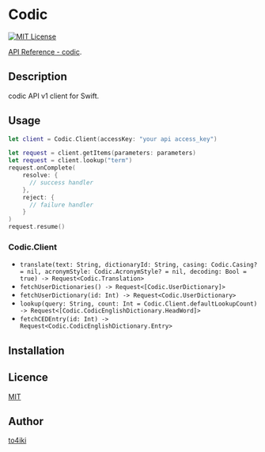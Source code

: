 Codic
=====

[![MIT License](http://img.shields.io/badge/license-MIT-blue.svg?style=flat-square)][license]

[license]: https://github.com/to4iki/Codic/master/LICENSE

[API Reference - codic](https://next.codic.jp/docs/api).

## Description
codic API v1 client for Swift.

## Usage

```swift
let client = Codic.Client(accessKey: "your api access_key")

let request = client.getItems(parameters: parameters)
let request = client.lookup("term")
request.onComplete(
    resolve: {
      // success handler
    },
    reject: {
      // failure handler
    }
)
request.resume()
```

### Codic.Client
- `translate(text: String, dictionaryId: String, casing: Codic.Casing? = nil, acronymStyle: Codic.AcronymStyle? = nil, decoding: Bool = true) -> Request<Codic.Translation>`
- `fetchUserDictionaries() -> Request<[Codic.UserDictionary]>`
- `fetchUserDictionary(id: Int) -> Request<Codic.UserDictionary>`
- `lookup(query: String, count: Int = Codic.Client.defaultLookupCount) -> Request<[Codic.CodicEnglishDictionary.HeadWord]>`
- `fetchCEDEntry(id: Int) -> Request<Codic.CodicEnglishDictionary.Entry>`

## Installation

## Licence

[MIT](https://github.com/to4iki/Codic/master/LICENSE)

## Author

[to4iki](https://github.com/to4iki)
